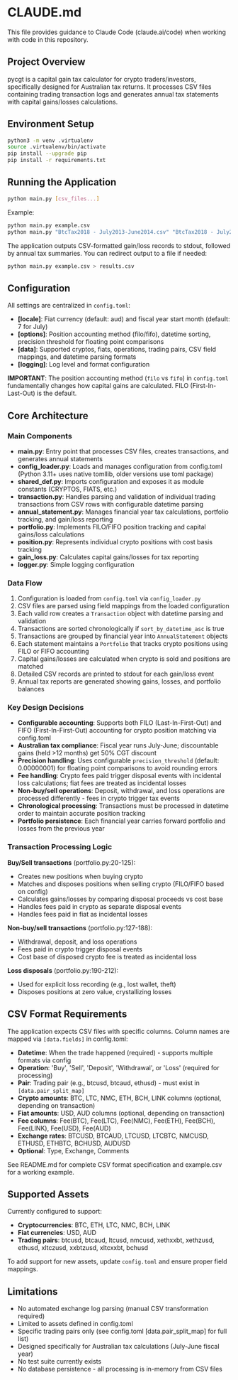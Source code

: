 # CLAUDE.md

This file provides guidance to Claude Code (claude.ai/code) when working with code in this repository.

## Project Overview

pycgt is a capital gain tax calculator for crypto traders/investors, specifically designed for Australian tax returns. It processes CSV files containing trading transaction logs and generates annual tax statements with capital gains/losses calculations.

## Environment Setup

```bash
python3 -m venv .virtualenv
source .virtualenv/bin/activate
pip install --upgrade pip
pip install -r requirements.txt
```

## Running the Application

```bash
python main.py [csv_files...]
```

Example:

```bash
python main.py example.csv
python main.py "BtcTax2018 - July2013-June2014.csv" "BtcTax2018 - July2014-June2015.csv"
```

The application outputs CSV-formatted gain/loss records to stdout, followed by annual tax summaries. You can redirect output to a file if needed:

```bash
python main.py example.csv > results.csv
```

## Configuration

All settings are centralized in `config.toml`:

- **[locale]**: Fiat currency (default: aud) and fiscal year start month (default: 7 for July)
- **[options]**: Position accounting method (filo/fifo), datetime sorting, precision threshold for floating point comparisons
- **[data]**: Supported cryptos, fiats, operations, trading pairs, CSV field mappings, and datetime parsing formats
- **[logging]**: Log level and format configuration

**IMPORTANT**: The position accounting method (`filo` vs `fifo`) in `config.toml` fundamentally changes how capital gains are calculated. FILO (First-In-Last-Out) is the default.

## Core Architecture

### Main Components

- **main.py**: Entry point that processes CSV files, creates transactions, and generates annual statements
- **config_loader.py**: Loads and manages configuration from config.toml (Python 3.11+ uses native tomllib, older versions use toml package)
- **shared_def.py**: Imports configuration and exposes it as module constants (CRYPTOS, FIATS, etc.)
- **transaction.py**: Handles parsing and validation of individual trading transactions from CSV rows with configurable datetime parsing
- **annual_statement.py**: Manages financial year tax calculations, portfolio tracking, and gain/loss reporting
- **portfolio.py**: Implements FILO/FIFO position tracking and capital gains/loss calculations
- **position.py**: Represents individual crypto positions with cost basis tracking
- **gain_loss.py**: Calculates capital gains/losses for tax reporting
- **logger.py**: Simple logging configuration

### Data Flow

1. Configuration is loaded from `config.toml` via `config_loader.py`
2. CSV files are parsed using field mappings from the loaded configuration
3. Each valid row creates a `Transaction` object with datetime parsing and validation
4. Transactions are sorted chronologically if `sort_by_datetime_asc` is true
5. Transactions are grouped by financial year into `AnnualStatement` objects
6. Each statement maintains a `Portfolio` that tracks crypto positions using FILO or FIFO accounting
7. Capital gains/losses are calculated when crypto is sold and positions are matched
8. Detailed CSV records are printed to stdout for each gain/loss event
9. Annual tax reports are generated showing gains, losses, and portfolio balances

### Key Design Decisions

- **Configurable accounting**: Supports both FILO (Last-In-First-Out) and FIFO (First-In-First-Out) accounting for crypto position matching via config.toml
- **Australian tax compliance**: Fiscal year runs July-June; discountable gains (held >12 months) get 50% CGT discount
- **Precision handling**: Uses configurable `precision_threshold` (default: 0.00000001) for floating point comparisons to avoid rounding errors
- **Fee handling**: Crypto fees paid trigger disposal events with incidental loss calculations; fiat fees are treated as incidental losses
- **Non-buy/sell operations**: Deposit, withdrawal, and loss operations are processed differently - fees in crypto trigger tax events
- **Chronological processing**: Transactions must be processed in datetime order to maintain accurate position tracking
- **Portfolio persistence**: Each financial year carries forward portfolio and losses from the previous year

### Transaction Processing Logic

**Buy/Sell transactions** (portfolio.py:20-125):

- Creates new positions when buying crypto
- Matches and disposes positions when selling crypto (FILO/FIFO based on config)
- Calculates gains/losses by comparing disposal proceeds vs cost base
- Handles fees paid in crypto as separate disposal events
- Handles fees paid in fiat as incidental losses

**Non-buy/sell transactions** (portfolio.py:127-188):

- Withdrawal, deposit, and loss operations
- Fees paid in crypto trigger disposal events
- Cost base of disposed crypto fee is treated as incidental loss

**Loss disposals** (portfolio.py:190-212):

- Used for explicit loss recording (e.g., lost wallet, theft)
- Disposes positions at zero value, crystallizing losses

## CSV Format Requirements

The application expects CSV files with specific columns. Column names are mapped via `[data.fields]` in config.toml:

- **Datetime**: When the trade happened (required) - supports multiple formats via config
- **Operation**: 'Buy', 'Sell', 'Deposit', 'Withdrawal', or 'Loss' (required for processing)
- **Pair**: Trading pair (e.g., btcusd, btcaud, ethusd) - must exist in `[data.pair_split_map]`
- **Crypto amounts**: BTC, LTC, NMC, ETH, BCH, LINK columns (optional, depending on transaction)
- **Fiat amounts**: USD, AUD columns (optional, depending on transaction)
- **Fee columns**: Fee(BTC), Fee(LTC), Fee(NMC), Fee(ETH), Fee(BCH), Fee(LINK), Fee(USD), Fee(AUD)
- **Exchange rates**: BTCUSD, BTCAUD, LTCUSD, LTCBTC, NMCUSD, ETHUSD, ETHBTC, BCHUSD, AUDUSD
- **Optional**: Type, Exchange, Comments

See README.md for complete CSV format specification and example.csv for a working example.

## Supported Assets

Currently configured to support:

- **Cryptocurrencies**: BTC, ETH, LTC, NMC, BCH, LINK
- **Fiat currencies**: USD, AUD
- **Trading pairs**: btcusd, btcaud, ltcusd, nmcusd, xethxxbt, xethzusd, ethusd, xltczusd, xxbtzusd, xltcxxbt, bchusd

To add support for new assets, update `config.toml` and ensure proper field mappings.

## Limitations

- No automated exchange log parsing (manual CSV transformation required)
- Limited to assets defined in config.toml
- Specific trading pairs only (see config.toml [data.pair_split_map] for full list)
- Designed specifically for Australian tax calculations (July-June fiscal year)
- No test suite currently exists
- No database persistence - all processing is in-memory from CSV files
